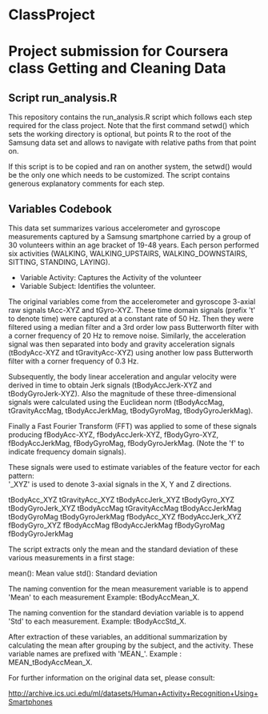 # ClassProject
# Project submission for Coursera class Getting and Cleaning Data

## Script run_analysis.R

This repository contains the run_analysis.R script which follows each step required for the class project. Note that the first command setwd() which sets the working directory is optional, but points R to the root of the Samsung data set and allows to navigate with relative paths from that point on.

If this script is to be copied and ran on another system, the setwd() would be the only one which needs to be customized.
The script contains generous explanatory comments for each step.

## Variables Codebook

This data set summarizes various accelerometer and gyroscope measurements captured by a Samsung smartphone carried by a group of 30 volunteers within an age bracket of 19-48 years. Each person performed six activities (WALKING, WALKING_UPSTAIRS, WALKING_DOWNSTAIRS, SITTING, STANDING, LAYING).

- Variable Activity: Captures the Activity of the volunteer
- Variable Subject: Identifies the volunteer.

The original variables come from the accelerometer and gyroscope 3-axial raw signals tAcc-XYZ and tGyro-XYZ. These time domain signals (prefix 't' to denote time) were captured at a constant rate of 50 Hz. Then they were filtered using a median filter and a 3rd order low pass Butterworth filter with a corner frequency of 20 Hz to remove noise. Similarly, the acceleration signal was then separated into body and gravity acceleration signals (tBodyAcc-XYZ and tGravityAcc-XYZ) using another low pass Butterworth filter with a corner frequency of 0.3 Hz. 

Subsequently, the body linear acceleration and angular velocity were derived in time to obtain Jerk signals (tBodyAccJerk-XYZ and tBodyGyroJerk-XYZ). Also the magnitude of these three-dimensional signals were calculated using the Euclidean norm (tBodyAccMag, tGravityAccMag, tBodyAccJerkMag, tBodyGyroMag, tBodyGyroJerkMag). 

Finally a Fast Fourier Transform (FFT) was applied to some of these signals producing fBodyAcc-XYZ, fBodyAccJerk-XYZ, fBodyGyro-XYZ, fBodyAccJerkMag, fBodyGyroMag, fBodyGyroJerkMag. (Note the 'f' to indicate frequency domain signals). 

These signals were used to estimate variables of the feature vector for each pattern:  
'_XYZ' is used to denote 3-axial signals in the X, Y and Z directions.

tBodyAcc_XYZ
tGravityAcc_XYZ
tBodyAccJerk_XYZ
tBodyGyro_XYZ
tBodyGyroJerk_XYZ
tBodyAccMag
tGravityAccMag
tBodyAccJerkMag
tBodyGyroMag
tBodyGyroJerkMag
fBodyAcc_XYZ
fBodyAccJerk_XYZ
fBodyGyro_XYZ
fBodyAccMag
fBodyAccJerkMag
fBodyGyroMag
fBodyGyroJerkMag

The script extracts only the mean and the standard deviation of these various measurements in a first stage:

mean(): Mean value
std(): Standard deviation

The naming convention for the mean measurement variable is to append 'Mean' to each measurement Example: tBodyAccMean_X.

The naming convention for the standard deviation variable is to append 'Std' to each measurement. Example: tBodyAccStd_X.

After extraction of these variables, an additional summarization by calculating the mean after grouping by the subject, and the activity. These variable names are prefixed with 'MEAN_'. Example : MEAN_tBodyAccMean_X.

For further information on the original data set, please consult:

http://archive.ics.uci.edu/ml/datasets/Human+Activity+Recognition+Using+Smartphones


